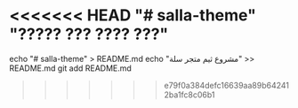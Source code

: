 <<<<<<< HEAD
"# salla-theme" 
"????? ??? ???? ???" 
=======
echo "# salla-theme" > README.md
echo "مشروع ثيم متجر سلة" >> README.md
git add README.md
>>>>>>> e79f0a384defc16639aa89b642412ba1fc8c06b1
